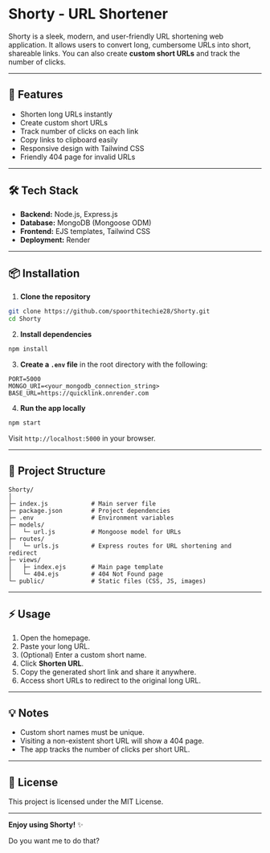 # Shorty - URL Shortener

Shorty is a sleek, modern, and user-friendly URL shortening web application. It allows users to convert long, cumbersome URLs into short, shareable links. You can also create **custom short URLs** and track the number of clicks.

---

## 🚀 Features

- Shorten long URLs instantly
- Create custom short URLs
- Track number of clicks on each link
- Copy links to clipboard easily
- Responsive design with Tailwind CSS
- Friendly 404 page for invalid URLs

---

## 🛠 Tech Stack

- **Backend:** Node.js, Express.js
- **Database:** MongoDB (Mongoose ODM)
- **Frontend:** EJS templates, Tailwind CSS
- **Deployment:** Render

---

## 📦 Installation

1. **Clone the repository**

```bash
git clone https://github.com/spoorthitechie28/Shorty.git
cd Shorty
````

2. **Install dependencies**

```bash
npm install
```

3. **Create a `.env` file** in the root directory with the following:

```env
PORT=5000
MONGO_URI=<your_mongodb_connection_string>
BASE_URL=https://quicklink.onrender.com
```

4. **Run the app locally**

```bash
npm start
```

Visit `http://localhost:5000` in your browser.

---

## 📁 Project Structure

```
Shorty/
│
├─ index.js            # Main server file
├─ package.json        # Project dependencies
├─ .env                # Environment variables
├─ models/
│   └─ url.js          # Mongoose model for URLs
├─ routes/
│   └─ urls.js         # Express routes for URL shortening and redirect
├─ views/
│   ├─ index.ejs       # Main page template
│   └─ 404.ejs         # 404 Not Found page
└─ public/             # Static files (CSS, JS, images)
```

---

## ⚡ Usage

1. Open the homepage.
2. Paste your long URL.
3. (Optional) Enter a custom short name.
4. Click **Shorten URL**.
5. Copy the generated short link and share it anywhere.
6. Access short URLs to redirect to the original long URL.

---

## 💡 Notes

* Custom short names must be unique.
* Visiting a non-existent short URL will show a 404 page.
* The app tracks the number of clicks per short URL.

---

## 📝 License

This project is licensed under the MIT License.

---

**Enjoy using Shorty!** ✨ 

Do you want me to do that?
```
